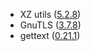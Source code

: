 - XZ utils ([5.2.8](https://git.tukaani.org/?p=xz.git;a=blob;f=NEWS;h=c244b42a6771a6e8af206318dfc500d78929fd6f;hb=5476089d9c42b9b04e92b80e1800b384a98265cb))
- GnuTLS ([3.7.8](https://lists.gnupg.org/pipermail/gnutls-help/2022-September/004765.html))
- gettext ([0.21.1](https://git.savannah.gnu.org/gitweb/?p=gettext.git;a=blob;f=NEWS;h=cdbb16746c23555e70bb1e16917f5c349ce92d9e;hb=8b38ee827251cadbb90cb6cb576ae98702566288))
